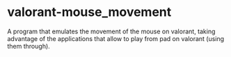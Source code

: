 # valorant-mouse_movement
A program that emulates the movement of the mouse on valorant, taking advantage of the applications that allow to play from pad on valorant (using them through).
